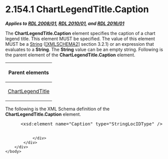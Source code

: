 <html dir="LTR" xmlns:mshelp="http://msdn.microsoft.com/mshelp" xmlns:ddue="http://ddue.schemas.microsoft.com/authoring/2003/5" xmlns:xlink="http://www.w3.org/1999/xlink" xmlns:tool="http://www.microsoft.com/tooltip">
    <head>
        <meta http-equiv="Content-Type" content="text/html; CHARSET=utf-8"></meta>
        <meta name="save" content="history"></meta>
        <title>2.154.1 ChartLegendTitle.Caption</title>
        <xml>
            <mshelp:toctitle title="2.154.1 ChartLegendTitle.Caption"></mshelp:toctitle>
            <mshelp:rltitle title="[MS-RDL]: ChartLegendTitle.Caption"></mshelp:rltitle>
            <mshelp:keyword index="A" term="6aad4543-4a27-46f9-8b23-474653c56964"></mshelp:keyword>
            <mshelp:attr name="DCSext.ContentType" value="open specification"></mshelp:attr>
            <mshelp:attr name="AssetID" value="6aad4543-4a27-46f9-8b23-474653c56964"></mshelp:attr>
            <mshelp:attr name="TopicType" value="kbRef"></mshelp:attr>
            <mshelp:attr name="DCSext.Title" value="[MS-RDL]: ChartLegendTitle.Caption" />
        </xml>
    </head>
    <body>
        <div id="header">
            <h1 class="heading">2.154.1 ChartLegendTitle.Caption</h1>
        </div>
        <div id="mainSection">
            <div id="mainBody">
                <div id="allHistory" class="saveHistory"></div>
                <div id="sectionSection0" class="section" name="collapseableSection">
                    

<p><b><i>Applies to </i></b><a href="1e855f94-4617-47e4-b89e-0856c6cb420f.md"><b><i>RDL 2008/01</i></b></a><b><i>,
</i></b><a href="3428e690-a348-4ec7-8a6a-8efb42d2cdee.md"><b><i>RDL 2010/01</i></b></a><b><i>,
and </i></b><a href="52ce3983-2bfc-4e72-9359-42aaf5fe4509.md"><b><i>RDL 2016/01</i></b></a></p>

<p>The <b>ChartLegendTitle.Caption</b> element specifies the
caption of a chart legend title. This element MUST be specified. The value of
this element MUST be a <a href="1ed81ef3-a683-45e3-aaad-bd2bbe71bc3d.md">String</a>
(<a href="https://go.microsoft.com/fwlink/?LinkId=90610">[XMLSCHEMA2]</a>
section 3.2.1) or an expression that evaluates to a <b>String</b>. The <b>String</b>
value can be an empty string. Following is the parent element of the <b>ChartLegendTitle.Caption</b>
element.</p>

<table>
 <thead>
  <tr>
   <th>
   <p>Parent elements</p>
   </th>
  </tr>
 </thead>
 <tr>
  <td>
  <p><a href="f52c13d7-bd88-459b-aa48-9a5201c14004.md">ChartLegendTitle</a></p>
  </td>
 </tr>
</table>

<p>The following is the XML Schema definition of the <b>ChartLegendTitle.Caption</b>
element.           </p>

<dl>
<dd>
<div><pre> &lt;xsd:element name=&quot;Caption&quot; type=&quot;StringLocIDType&quot; /&gt;
  
</pre></div>
</dd></dl>


                </div>
            </div>
        </div>
    </body>
</html>